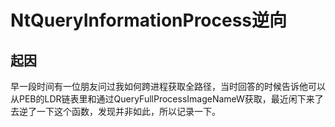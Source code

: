 # NtQueryInformationProcess逆向

## 起因

早一段时间有一位朋友问过我如何跨进程获取全路径，当时回答的时候告诉他可以从PEB的LDR链表里和通过QueryFullProcessImageNameW获取，最近闲下来了去逆了一下这个函数，发现并非如此，所以记录一下。

